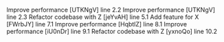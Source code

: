Improve performance [UTKNgV] line 2.2
Improve performance [UTKNgV] line 2.3
Refactor codebase with Z [jeYvAH] line 5.1
Add feature for X [FWrbJY] line 7.1
Improve performance [HqbtlZ] line 8.1
Improve performance [iU0nDr] line 9.1
Refactor codebase with Z [yxnoQo] line 10.2
